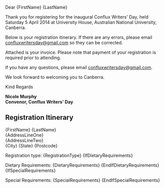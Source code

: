 Dear {FirstName} {LastName}

Thank you for registering for the inaugural Conflux Writers' Day, held Saturday 5 April 2014 at University House, Australian National University, Canberra.

Below is your registration itinerary. If there are any errors, please email [confluxwritersday@gmail.com](mailto:confluxwritersday@gmail.com) so they can be corrected.

Attached is your invoice. Please note that payment of your registration is required prior to attending.

If you have any questions, please email [confluxwritersday@gmail.com](mailto:confluxwritersday@gmail.com).

We look forward to welcoming you to Canberra.

Kind Regards

**Nicole Murphy**<br />
**Convenor, Conflux Writers' Day**

## Registration Itinerary

{FirstName} {LastName}<br />
{AddressLineOne}<br />
{AddressLineTwo}<br />
{City} {State} {Postcode}

Registration type: {RegistrationType}
{IfDietaryRequirements}

Dietary Requirements: {DietaryRequirements}
{EndIfDietaryRequirements}
{IfSpecialRequirements}

Special Requirements: {SpecialRequirements}
{EndIfSpecialRequirements}

